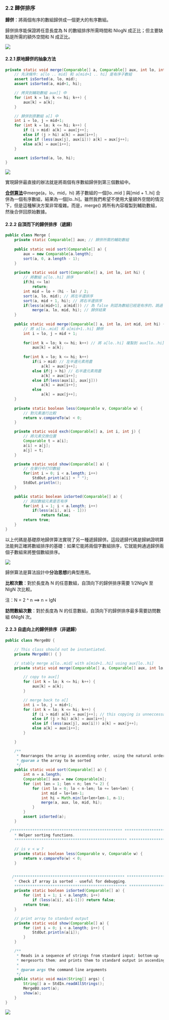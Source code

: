 ### 2.2 歸併排序

**歸併**：將兩個有序的數組歸併成一個更大的有序數組。

歸併排序能保證將任意長度為 N 的數組排序所需時間和 NlogN 成正比；但主要缺點是所需的額外空間和 N 成正比。

![](https://algs4.cs.princeton.edu/22mergesort/images/mergesort-overview.png)

#### 2.2.1 原地歸併的抽象方法

```java
private static void merge(Comparable[] a, Comparable[] aux, int lo, int mid, int hi) {
    // 先決條件: a[lo .. mid] 和 a[mid+1 .. hi] 是有序子數組
    assert isSorted(a, lo, mid);
    assert isSorted(a, mid+1, hi);

    // 拷貝到輔助數組 aux[] 中
    for (int k = lo; k <= hi; k++) {
        aux[k] = a[k];
    }

    // 歸併到原數組 a[] 中
    int i = lo, j = mid+1;
    for (int k = lo; k <= hi; k++) {
        if (i > mid) a[k] = aux[j++];
        else if (j > hi) a[k] = aux[i++];
        else if (less(aux[j], aux[i])) a[k] = aux[j++];
        else a[k] = aux[i++];
    }

    assert isSorted(a, lo, hi);
}
```

![](https://algs4.cs.princeton.edu/22mergesort/images/merge.png)

實現歸併最直接的辦法就是將兩個有序數組歸併到第三個數組中。

[**合併算法**](https://algs4.cs.princeton.edu/22mergesort/Merge.java.html)中merge(a，lo，mid，hi) 將子數組的一個[lo..mid ] 與[mid + 1..hi] 合併為一個有序數組，結果為一個[lo..hi]。雖然我們希望不使用大量額外空間的情況下，但是這種解決方案非常複雜。而是，merge() 將所有內容複製到輔助數組，然後合併回原始數據。

#### 2.2.2 自頂而下的歸併排序（遞歸）

```java
public class Merge {
    private static Comparable[] aux; // 歸併所需的輔助數組
    
    public static void sort(Comparable[] a) {
        aux = new Comparable[a.length];
        sort(a, 0, a.length - 1);
    }
    
    private static void sort(Comparable[] a, int lo, int hi) {
        // 將數組 a[lo..hi] 排序
        if(hi <= lo)
            return;
        int mid = lo + (hi - lo) / 2;
        sort(a, lo, mid); // 將左半邊排序
        sort(a, mid + 1, hi); // 將右半邊排序
        if(less(a[mid+1], a[mid])) // 為 false 則認為數組已經是有序的，跳過 merge()
            merge(a, lo, mid, hi); // 歸併結果
    }
    
    public static void merge(Comparable[] a, int lo, int mid, int hi) {
        // 將 a[lo..mid] 和 a[mid+1..hi] 歸併
        int i = lo, j = mid + 1;
        
        for(int k = lo; k <= hi; k++) // 將 a[lo..hi] 複製到 aux[lo..hi]
            aux[k] = a[k];
        
        for(int k = lo; k <= hi; k++)
            if(i > mid) // 左半邊元素用盡
                a[k] = aux[j++];
            else if(j > hi) // 右半邊元素用盡
                a[k] = aux[i++];
            else if(less(aux[i], aux[j]))
                a[k] = aux[i++];
            else
                a[k] = aux[j++];
    }
    
    private static boolean less(Comparable v, Comparable w) {
        // 對元素進行比較
        return v.compareTo(w) < 0;
    }

    private static void exch(Comparable[] a, int i, int j) {
        // 將元素交換位置
        Comparable t = a[i];
        a[i] = a[j];
        a[j] = t;
    }

    private static void show(Comparable[] a) {
        // 在單行中打印數組
        for(int i = 0; i < a.length; i++)
            StdOut.print(a[i] + " ");
        StdOut.println();
    }

    public static boolean isSorted(Comparable[] a) {
        // 測試數組元素是否有序
        for(int i = 1; i < a.length; i++)
            if(less(a[i], a[i - 1]))
                return false;
        return true;
    }
}

```

以上代碼是基礎原地歸併算法實現了另一種遞歸歸併。這段遞歸代碼是歸納證明算法能夠正確將數組排序的基礎：如果它能將兩個字數組排序，它就能夠通過歸併兩個子數組來將整個數組排序。



![](https://algs4.cs.princeton.edu/22mergesort/images/mergesortTD.png)

歸併算法是算法設計中**分治思想**的典型應用。

**比較次數**：對於長度為 N 的任意數組，自頂向下的歸併排序需要 1/2NlgN 至 NlgN 次比較。

注：N = 2 ^ n ==> n = lgN

**訪問數組次數**：對於長度為 N 的任意數組，自頂向下的歸併排序最多需要訪問數組 6NlgN 次。

#### 2.2.3 自底向上的歸併排序（非遞歸）

```java
public class MergeBU {

    // This class should not be instantiated.
    private MergeBU() { }

    // stably merge a[lo..mid] with a[mid+1..hi] using aux[lo..hi]
    private static void merge(Comparable[] a, Comparable[] aux, int lo, int mid, int hi) {

        // copy to aux[]
        for (int k = lo; k <= hi; k++) {
            aux[k] = a[k];
        }

        // merge back to a[]
        int i = lo, j = mid+1;
        for (int k = lo; k <= hi; k++) {
            if (i > mid) a[k] = aux[j++]; // this copying is unneccessary
            else if (j > hi) a[k] = aux[i++];
            else if (less(aux[j], aux[i])) a[k] = aux[j++];
            else a[k] = aux[i++];
        }

    }

    /**
     * Rearranges the array in ascending order, using the natural order.
     * @param a the array to be sorted
     */
    public static void sort(Comparable[] a) {
        int n = a.length;
        Comparable[] aux = new Comparable[n];
        for (int len = 1; len < n; len *= 2) {
            for (int lo = 0; lo < n-len; lo += len+len) {
                int mid = lo+len-1;
                int hi = Math.min(lo+len+len-1, n-1);
                merge(a, aux, lo, mid, hi);
            }
        }
        assert isSorted(a);
    }

  /************************************************* **********************
    * Helper sorting functions.
    ************************************************** *************************/
    
    // is v < w ?
    private static boolean less(Comparable v, Comparable w) {
        return v.compareTo(w) < 0;
    }


   /************************************************* **************************
    * Check if array is sorted - useful for debugging.
    ************************************************** *************************/
    private static boolean isSorted(Comparable[] a) {
        for (int i = 1; i < a.length; i++)
            if (less(a[i], a[i-1])) return false;
        return true;
    }

    // print array to standard output
    private static void show(Comparable[] a) {
        for (int i = 0; i < a.length; i++) {
            StdOut.println(a[i]);
        }
    }

    /**
     * Reads in a sequence of strings from standard input; bottom-up
     * mergesorts them; and prints them to standard output in ascending order.
     *
     * @param args the command-line arguments
     */
    public static void main(String[] args) {
        String[] a = StdIn.readAllStrings();
        MergeBU.sort(a);
        show(a);
    }
}
```

![](https://algs4.cs.princeton.edu/22mergesort/images/mergesortBU.png)